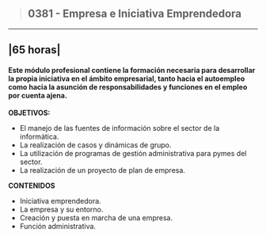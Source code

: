 >## 0381 - Empresa e Iniciativa Emprendedora

---
|65 horas|
---

#### Este módulo profesional contiene la formación necesaria para desarrollar la propia iniciativa en el ámbito empresarial, tanto hacia el autoempleo como hacia la asunción de responsabilidades y funciones en el empleo por cuenta ajena.

**OBJETIVOS:**
* El manejo de las fuentes de información sobre el sector de la informática.
* La realización de casos y dinámicas de grupo.
* La utilización de programas de gestión administrativa para pymes del sector.
* La realización de un proyecto de plan de empresa.

**CONTENIDOS**
* Iniciativa emprendedora.
* La empresa y su entorno.
* Creación y puesta en marcha de una empresa.
* Función administrativa.
